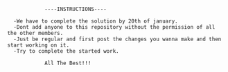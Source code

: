 
                ----INSTRUCTIONS----  
      
      -We have to complete the solution by 20th of january.
      -Dont add anyone to this repository without the permission of all the other members.
      -Just be regular and first post the changes you wanna make and then start working on it.
      -Try to complete the started work.

                All The Best!!!
